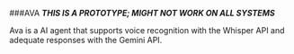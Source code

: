 ###AVA
***THIS IS A PROTOTYPE; MIGHT NOT WORK ON ALL SYSTEMS***

Ava is a AI agent that supports voice recognition with the Whisper API and adequate responses with the Gemini API.
